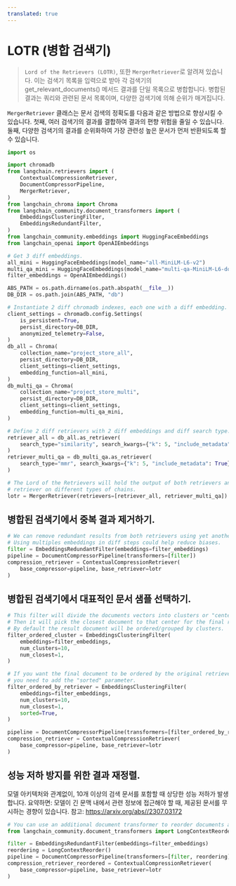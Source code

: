 ```yaml
---
translated: true
---
```


# LOTR (병합 검색기)

>`Lord of the Retrievers (LOTR)`, 또한 `MergerRetriever`로 알려져 있습니다. 이는 검색기 목록을 입력으로 받아 각 검색기의 get_relevant_documents() 메서드 결과를 단일 목록으로 병합합니다. 병합된 결과는 쿼리와 관련된 문서 목록이며, 다양한 검색기에 의해 순위가 매겨집니다.

`MergerRetriever` 클래스는 문서 검색의 정확도를 다음과 같은 방법으로 향상시킬 수 있습니다. 첫째, 여러 검색기의 결과를 결합하여 결과의 편향 위험을 줄일 수 있습니다. 둘째, 다양한 검색기의 결과를 순위화하여 가장 관련성 높은 문서가 먼저 반환되도록 할 수 있습니다.

```python
import os

import chromadb
from langchain.retrievers import (
    ContextualCompressionRetriever,
    DocumentCompressorPipeline,
    MergerRetriever,
)
from langchain_chroma import Chroma
from langchain_community.document_transformers import (
    EmbeddingsClusteringFilter,
    EmbeddingsRedundantFilter,
)
from langchain_community.embeddings import HuggingFaceEmbeddings
from langchain_openai import OpenAIEmbeddings

# Get 3 diff embeddings.
all_mini = HuggingFaceEmbeddings(model_name="all-MiniLM-L6-v2")
multi_qa_mini = HuggingFaceEmbeddings(model_name="multi-qa-MiniLM-L6-dot-v1")
filter_embeddings = OpenAIEmbeddings()

ABS_PATH = os.path.dirname(os.path.abspath(__file__))
DB_DIR = os.path.join(ABS_PATH, "db")

# Instantiate 2 diff chromadb indexes, each one with a diff embedding.
client_settings = chromadb.config.Settings(
    is_persistent=True,
    persist_directory=DB_DIR,
    anonymized_telemetry=False,
)
db_all = Chroma(
    collection_name="project_store_all",
    persist_directory=DB_DIR,
    client_settings=client_settings,
    embedding_function=all_mini,
)
db_multi_qa = Chroma(
    collection_name="project_store_multi",
    persist_directory=DB_DIR,
    client_settings=client_settings,
    embedding_function=multi_qa_mini,
)

# Define 2 diff retrievers with 2 diff embeddings and diff search type.
retriever_all = db_all.as_retriever(
    search_type="similarity", search_kwargs={"k": 5, "include_metadata": True}
)
retriever_multi_qa = db_multi_qa.as_retriever(
    search_type="mmr", search_kwargs={"k": 5, "include_metadata": True}
)

# The Lord of the Retrievers will hold the output of both retrievers and can be used as any other
# retriever on different types of chains.
lotr = MergerRetriever(retrievers=[retriever_all, retriever_multi_qa])
```

## 병합된 검색기에서 중복 결과 제거하기.

```python
# We can remove redundant results from both retrievers using yet another embedding.
# Using multiples embeddings in diff steps could help reduce biases.
filter = EmbeddingsRedundantFilter(embeddings=filter_embeddings)
pipeline = DocumentCompressorPipeline(transformers=[filter])
compression_retriever = ContextualCompressionRetriever(
    base_compressor=pipeline, base_retriever=lotr
)
```

## 병합된 검색기에서 대표적인 문서 샘플 선택하기.

```python
# This filter will divide the documents vectors into clusters or "centers" of meaning.
# Then it will pick the closest document to that center for the final results.
# By default the result document will be ordered/grouped by clusters.
filter_ordered_cluster = EmbeddingsClusteringFilter(
    embeddings=filter_embeddings,
    num_clusters=10,
    num_closest=1,
)

# If you want the final document to be ordered by the original retriever scores
# you need to add the "sorted" parameter.
filter_ordered_by_retriever = EmbeddingsClusteringFilter(
    embeddings=filter_embeddings,
    num_clusters=10,
    num_closest=1,
    sorted=True,
)

pipeline = DocumentCompressorPipeline(transformers=[filter_ordered_by_retriever])
compression_retriever = ContextualCompressionRetriever(
    base_compressor=pipeline, base_retriever=lotr
)
```

## 성능 저하 방지를 위한 결과 재정렬.

모델 아키텍처와 관계없이, 10개 이상의 검색 문서를 포함할 때 상당한 성능 저하가 발생합니다.
요약하면: 모델이 긴 문맥 내에서 관련 정보에 접근해야 할 때, 제공된 문서를 무시하는 경향이 있습니다.
참고: https://arxiv.org/abs//2307.03172

```python
# You can use an additional document transformer to reorder documents after removing redundancy.
from langchain_community.document_transformers import LongContextReorder

filter = EmbeddingsRedundantFilter(embeddings=filter_embeddings)
reordering = LongContextReorder()
pipeline = DocumentCompressorPipeline(transformers=[filter, reordering])
compression_retriever_reordered = ContextualCompressionRetriever(
    base_compressor=pipeline, base_retriever=lotr
)
```
